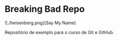 # Breaking Bad Repo

![./heisenberg.png](Say My Name)

Repositório de exemplo para o curso de Git e GitHub.
